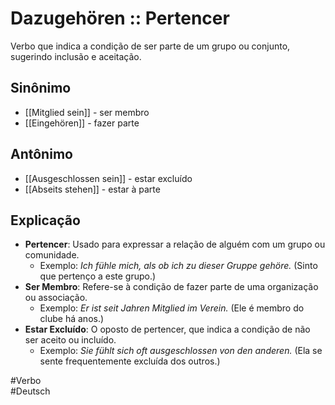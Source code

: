 # Dazugehören :: Pertencer
<!--SR:!2024-11-05,1,230-->
Verbo que indica a condição de ser parte de um grupo ou conjunto, sugerindo inclusão e aceitação.

## Sinônimo
- [[Mitglied sein]] - ser membro  
- [[Eingehören]] - fazer parte  

## Antônimo
- [[Ausgeschlossen sein]] - estar excluído  
- [[Abseits stehen]] - estar à parte  

## Explicação
- **Pertencer**: Usado para expressar a relação de alguém com um grupo ou comunidade.
  - Exemplo: *Ich fühle mich, als ob ich zu dieser Gruppe gehöre.* (Sinto que pertenço a este grupo.)
- **Ser Membro**: Refere-se à condição de fazer parte de uma organização ou associação.
  - Exemplo: *Er ist seit Jahren Mitglied im Verein.* (Ele é membro do clube há anos.)
- **Estar Excluído**: O oposto de pertencer, que indica a condição de não ser aceito ou incluído.
  - Exemplo: *Sie fühlt sich oft ausgeschlossen von den anderen.* (Ela se sente frequentemente excluída dos outros.)

#Verbo  
#Deutsch